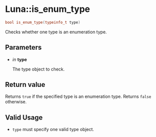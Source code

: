 # Luna::is_enum_type

```c++
bool is_enum_type(typeinfo_t type)
```

Checks whether one type is an enumeration type. 



## Parameters
* *in* **type**

    The type object to check. 

## Return value
Returns `true` if the specified type is an enumeration type. Returns `false` otherwise. 

## Valid Usage
* `type` must specify one valid type object. 

